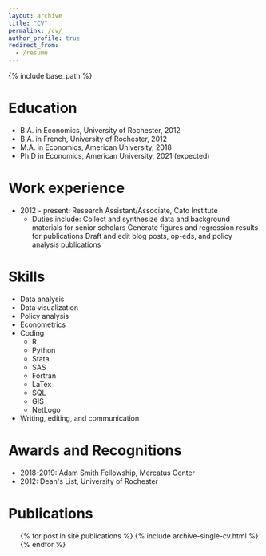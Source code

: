 ```yaml
---
layout: archive
title: "CV"
permalink: /cv/
author_profile: true
redirect_from:
  - /resume
---
```


{% include base_path %}

Education
======
* B.A. in Economics, University of Rochester, 2012
* B.A. in French, University of Rochester, 2012
* M.A. in Economics, American University, 2018
* Ph.D in Economics, American University, 2021 (expected)


Work experience
======
* 2012 - present: Research Assistant/Associate, Cato Institute
  * Duties include: 
     Collect and synthesize data and background materials for senior scholars
     Generate figures and regression results for publications
     Draft and edit blog posts, op-eds, and policy analysis publications
  
  
Skills
======
* Data analysis
* Data visualization
* Policy analysis
* Econometrics
* Coding
  * R
  * Python
  * Stata
  * SAS
  * Fortran
  * LaTex
  * SQL
  * GIS
  * NetLogo
* Writing, editing, and communication


Awards and Recognitions
======
* 2018-2019: Adam Smith Fellowship, Mercatus Center
* 2012: Dean's List, University of Rochester


Publications
======
 <ul>{% for post in site.publications %}
    {% include archive-single-cv.html %}
 {% endfor %}</ul>
  
